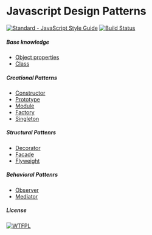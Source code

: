 # Javascript Design Patterns
[![Standard - JavaScript Style Guide](https://img.shields.io/badge/code_style-standard-brightgreen.svg)](http://standardjs.com/) [![Build Status](https://travis-ci.org/leaofelipe/javascript-design-patterns.svg?branch=master)](https://travis-ci.org/leaofelipe/javascript-design-patterns)

##### Base knowledge
- [Object properties](./concepts/defineproperty.js)
- [Class](./concepts/class.js)

##### Creational Patterns
- [Constructor](./creational/constructor.js)
- [Prototype](./creational/prototype.js)
- [Module](./creational/module.js)  
- [Factory](./creational/factory/)  
- [Singleton](./creational/singleton/)  

##### Structural Pattenrs
- [Decorator](./structural/decorator/)  
- [Facade](./structural/facade.js)  
- [Flyweight](./structural/flyweight.js)  

##### Behavioral Pattenrs
- [Observer](./behavioral/observer/)  
- [Mediator](./behavioral/mediator.js)  

##### License
[![WTFPL](http://www.wtfpl.net/wp-content/uploads/2012/12/wtfpl-badge-2.png)](http://www.wtfpl.net)

